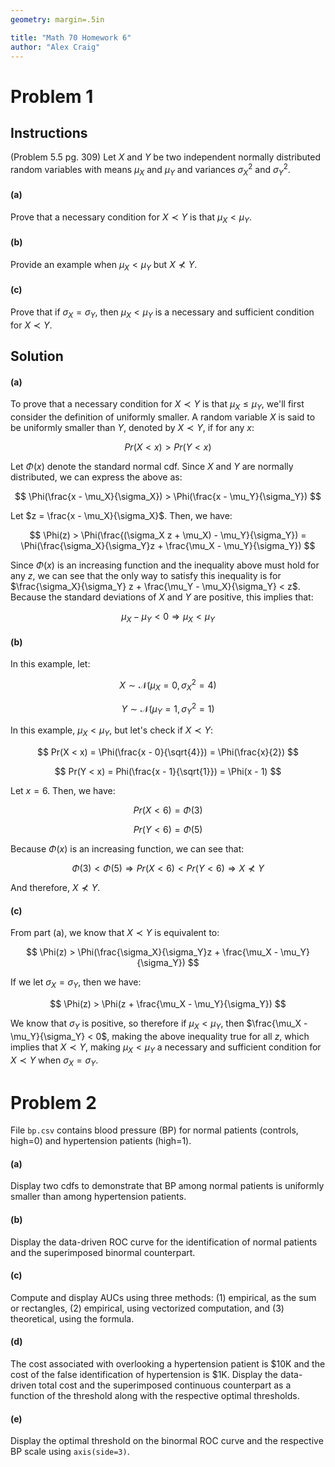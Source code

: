 ```yaml
---
geometry: margin=.5in

title: "Math 70 Homework 6"
author: "Alex Craig"
---
```


# Problem 1

## Instructions

(Problem 5.5 pg. 309) Let $X$ and $Y$ be two independent normally distributed random variables with means $\mu_X$ and $\mu_Y$ and variances $\sigma_X^2$ and $\sigma_Y^2$.

#### (a)

Prove that a necessary condition for $X \prec Y$ is that $\mu_X < \mu_Y$.

#### (b)

Provide an example when $\mu_X < \mu_Y$ but $X \not\prec Y$.

#### (c)

Prove that if $\sigma_X = \sigma_Y$, then $\mu_X < \mu_Y$ is a necessary and sufficient condition for $X \prec Y$.

## Solution

#### (a)

To prove that a necessary condition for $X \prec Y$ is that $\mu_X \le \mu_Y$, we'll first consider the definition of uniformly smaller. A random variable $X$ is said to be uniformly smaller than $Y$, denoted by $X \prec Y$, if for any $x$:

$$
Pr(X < x) > Pr(Y < x)
$$

Let $\Phi(x)$ denote the standard normal cdf. Since $X$ and $Y$ are normally distributed, we can express the above as:

$$
\Phi(\frac{x - \mu_X}{\sigma_X}) > \Phi(\frac{x - \mu_Y}{\sigma_Y})
$$

Let $z = \frac{x - \mu_X}{\sigma_X}$. Then, we have:

$$
\Phi(z) > \Phi(\frac{(\sigma_X z + \mu_X) - \mu_Y}{\sigma_Y}) = \Phi(\frac{\sigma_X}{\sigma_Y}z + \frac{\mu_X - \mu_Y}{\sigma_Y})
$$

Since $\Phi(x)$ is an increasing function and the inequality above must hold for any $z$, we can see that the only way to satisfy this inequality is for $\frac{\sigma_X}{\sigma_Y} z + \frac{\mu_Y - \mu_X}{\sigma_Y} < z$. Because the standard deviations of $X$ and $Y$ are positive, this implies that:

$$
\mu_X - \mu_Y < 0 \Rightarrow \mu_X < \mu_Y
$$

#### (b)

In this example, let:

$$
X \sim \mathcal{N}(\mu_X = 0, \sigma_X^2 = 4)
$$

$$
Y \sim \mathcal{N}(\mu_Y = 1, \sigma_Y^2 = 1)
$$

In this example, $\mu_X < \mu_Y$, but let's check if $X \prec Y$:

$$
Pr(X < x) = \Phi(\frac{x - 0}{\sqrt{4}}) = \Phi(\frac{x}{2})
$$

$$
Pr(Y < x) = Phi(\frac{x - 1}{\sqrt{1}}) = \Phi(x - 1)
$$

Let $x = 6$. Then, we have:

$$
Pr(X < 6) = \Phi(3)
$$

$$
Pr(Y < 6) = \Phi(5)
$$

Because $\Phi(x)$ is an increasing function, we can see that:

$$
\Phi(3) < \Phi(5) \Rightarrow Pr(X < 6) < Pr(Y < 6) \Rightarrow X \not\prec Y
$$

And therefore, $X \not\prec Y$.

#### (c)

From part (a), we know that $X \prec Y$ is equivalent to:

$$
\Phi(z) > \Phi(\frac{\sigma_X}{\sigma_Y}z + \frac{\mu_X - \mu_Y}{\sigma_Y})
$$

If we let $\sigma_X = \sigma_Y$, then we have:

$$
\Phi(z) > \Phi(z + \frac{\mu_X - \mu_Y}{\sigma_Y})
$$

We know that $\sigma_Y$ is positive, so therefore if $\mu_X < \mu_Y$, then $\frac{\mu_X - \mu_Y}{\sigma_Y} < 0$, making the above inequality true for all $z$, which implies that $X \prec Y$, making $\mu_X < \mu_Y$ a necessary and sufficient condition for $X \prec Y$ when $\sigma_X = \sigma_Y$.

# Problem 2

File `bp.csv` contains blood pressure (BP) for normal patients (controls, high=0) and hypertension patients (high=1).

#### (a)

Display two cdfs to demonstrate that BP among normal patients is uniformly smaller than among hypertension patients.

#### (b)

Display the data-driven ROC curve for the identification of normal patients and the superimposed binormal counterpart.

#### (c)

Compute and display AUCs using three methods: (1) empirical, as the sum or rectangles, (2) empirical, using vectorized computation, and (3) theoretical, using the formula.

#### (d)

The cost associated with overlooking a hypertension patient is \$10K and the cost of the false identification of hypertension is \$1K. Display the data-driven total cost and the superimposed continuous counterpart as a function of the threshold along with the respective optimal thresholds.

#### (e)

Display the optimal threshold on the binormal ROC curve and the respective BP scale using `axis(side=3)`.
